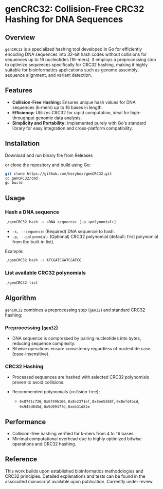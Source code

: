 # genCRC32: Collision-Free CRC32 Hashing for DNA Sequences

## Overview

`genCRC32` is a specialized hashing tool developed in Go for efficiently encoding DNA sequences into 32-bit hash codes without collisions for sequences up to 16 nucleotides (16-mers). It employs a preprocessing step to optimize sequences specifically for CRC32 hashing, making it highly suitable for bioinformatics applications such as genome assembly, sequence alignment, and variant detection.

## Features

* **Collision-Free Hashing:** Ensures unique hash values for DNA sequences (k-mers) up to 16 bases in length.
* **Efficiency:** Utilizes CRC32 for rapid computation, ideal for high-throughput genomic data analysis.
* **Simplicity and Portability:** Implemented purely with Go's standard library for easy integration and cross-platform compatibility.

## Installation

Download and run binary file from Releases

or clone the repository and build using Go:

```bash
git clone https://github.com/berybox/genCRC32.git
cd genCRC32/cmd
go build
```



## Usage

### Hash a DNA sequence

```bash
./genCRC32 hash -s <DNA_sequence> [-p <polynomial>]
```

* `-s, --sequence`: (Required) DNA sequence to hash.
* `-p, --polynomial`: (Optional) CRC32 polynomial (default: first polynomial from the built-in list).

Example:

```bash
./genCRC32 hash -s ATCGATCGATCGATCG
```

### List available CRC32 polynomials

```bash
./genCRC32 list
```

## Algorithm

`genCRC32` combines a preprocessing step (`gen32`) and standard CRC32 hashing:

### Preprocessing (`gen32`)

* DNA sequence is compressed by pairing nucleotides into bytes, reducing sequence complexity.
* Bitwise operations ensure consistency regardless of nucleotide case (case-insensitive).

### CRC32 Hashing

* Processed sequences are hashed with selected CRC32 polynomials proven to avoid collisions.
* Recommended polynomials (collision-free):

  * `0x8741c726`, `0x87496166`, `0x8e2371ef`, `0x8ee5368f`, `0x8efd4bcd`, `0x945d045d`, `0x9d9947fd`, `0xeb31d82e`

## Performance

* Collision-free hashing verified for k-mers from 4 to 16 bases.
* Minimal computational overhead due to highly optimized bitwise operations and CRC32 hashing.


## Reference

This work builds upon established bioinformatics methodologies and CRC32 principles. Detailed explanations and tests can be found in the associated manuscript available upon publication. Currently under review.
